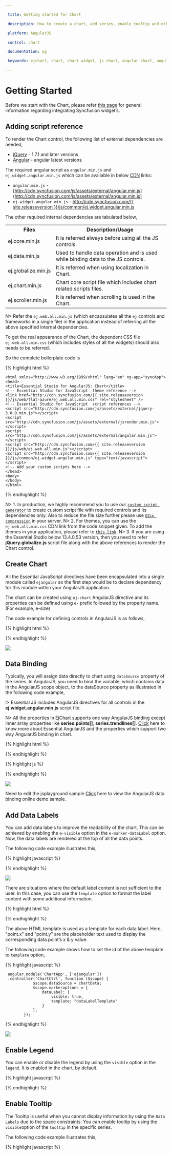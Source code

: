 ```yaml
---

 title: Getting started for Chart

 description: How to create a chart, add series, enable tooltip and other functionalities

 platform: AngularJS

 control: chart

 documentation: ug

 keywords: ejchart, chart, chart widget, js chart, angular chart, angularjs chart, angular 1.0 chart, angular 1 chart

---
```


# Getting Started

Before we start with the Chart, please refer [this page](http://help.syncfusion.com/js/angularjs)  for general information regarding integrating Syncfusion widget’s.


## Adding script reference


To render the Chart control, the following list of external dependencies are needed, 

* [jQuery](http://jquery.com) - 1.7.1 and later versions
* [Angular](https://angularjs.org/) - angular latest versions

The required angular script as `angular.min.js` and `ej.widget.angular.min.js` which can be available in below [CDN](/js/cdn) links:

* `angular.min.js` - [http://cdn.syncfusion.com/js/assets/external/angular.min.js](http://cdn.syncfusion.com/js/assets/external/angular.min.js)
* `ej.widget.angular.min.js` - [http://cdn.syncfusion.com/{{ site.releaseversion }}/js/common/ej.widget.angular.min.js](http://cdn.syncfusion.com/14.3.0.49/js/common/ej.widget.angular.min.js)

The other required internal dependencies are tabulated below,

<table>
   <tr>
      <th>
         <b>Files</b>
      </th>
      <th>
         <b>Description/Usage </b>
      </th>
   </tr>
   <tr>
      <td>
         ej.core.min.js
      </td>
      <td>
        It is referred always before using all the JS controls.
      </td>
   </tr>
   <tr>
      <td>
         ej.data.min.js
      </td>
      <td>
         Used to handle data operation and is used while binding data to the JS controls.
      </td>
   </tr>
   <tr>
      <td>
        ej.globalize.min.js
      </td>
      <td>
       It is referred when using localization in Chart.
      </td>
   </tr>
   <tr>
      <td>
        ej.chart.min.js
      </td>
      <td>
        Chart core script file which includes chart related scripts files.
      </td>
   </tr>
   <tr>
      <td>
         ej.scroller.min.js
      </td>
      <td>
         It is referred when scrolling is used in the Chart. 
      </td>
   </tr>
</table>

N> Refer the `ej.web.all.min.js` (which encapsulates all the `ej` controls and frameworks in a single file) in the application instead of referring all the above specified internal dependencies. 

To get the real appearance of the Chart, the dependent CSS file `ej.web.all.min.css` (which includes styles of all the widgets) should also needs to be referred.

So the complete boilerplate code is

{% highlight html %}

 <!DOCTYPE html>
    <html xmlns="http://www.w3.org/1999/xhtml" lang="en" ng-app="syncApp">
    <head>
    <title>Essential Studio for AngularJS: Chart</title>
    <!-- Essential Studio for JavaScript  theme reference -->
    <link href="http://cdn.syncfusion.com/{{ site.releaseversion }}/js/web/flat-azure/ej.web.all.min.css" rel="stylesheet" />
    <!-- Essential Studio for JavaScript  script references -->
    <script src="http://cdn.syncfusion.com/js/assets/external/jquery-3.0.0.min.js"></script>
    <script src="http://cdn.syncfusion.com/js/assets/external/jsrender.min.js"></script>
    <script src="http://cdn.syncfusion.com/js/assets/external/angular.min.js"></script>    
    <script src="http://cdn.syncfusion.com/{{ site.releaseversion }}/js/web/ej.web.all.min.js"></script>
    <script src="http://cdn.syncfusion.com/{{ site.releaseversion }}/js/common/ej.widget.angular.min.js" type="text/javascript"></script>
    <!-- Add your custom scripts here -->
    </head>
    <body>
    </body>
    </html>

{% endhighlight %}


N> 1. In production, we highly recommend you to use our [`custom script generator`](http://help.syncfusion.com/js/custom-script-generator) to create custom script file with required controls and its dependencies only. Also to reduce the file size further please use [`GZip compression`](https://developers.google.com/web/fundamentals/performance/optimizing-content-efficiency/optimize-encoding-and-transfer?hl=en) in your server.
N> 2. For themes, you can use the `ej.web.all.min.css` CDN link from the code snippet given. To add the themes in your application, please refer to [`this link`](http://help.syncfusion.com/js/theming-in-essential-javascript-components).
N> 3. If you are using the Essential Studio below 13.4.0.53 version, then you need to refer **jQuery.globalize.js** script file along with the above references to render the Chart control.

## Create Chart

All the Essential JavaScript directives have been encapsulated into a single module called `ejangular` so the first step would be to declare dependency for this module within your AngularJS application.

The chart can be created using `ej-chart` AngularJS directive and its properties can be defined using `e-` prefix followed by the property name.(For example, e-size)

The code example for defining controls in AngularJS is as follows,

{% highlight html %}

<html xmlns="http://www.w3.org/1999/xhtml" lang="en" ng-app="ChartApp">
    <head>
        <title>Essential Studio for AngularJS: Chart</title>
        <!--CSS and Script file References -->
    </head>
    <body ng-controller="ChartCtrl">
        <div id="container" ej-chart e-size-height="500px" e-size-width="800px">
        </div>
        <script>
                angular.module('ChartApp', ['ejangular'])
                .controller('ChartCtrl', function ($scope) {
                 });
        </script>
    </body>
</html>

{% endhighlight %}

![](Getting-Started_images/Getting-started-img1.png)

## Data Binding

Typically, you will assign data directly to chart using `dataSource` property of the series. In AngularJS, you need to bind the variable, which contains data in the AngularJS scope object, to the dataSource property as illustrated in the following code example,


I> Essential JS includes AngularJS directives for all controls in the **ej.widget.angular.min.js** script file. 

N> All the properties in EjChart supports one way AngularJS binding except inner array properties like **series.points[]**, **series.trendlines[]**. [Click](http://help.syncfusion.com/js/angularjs) here to know more about Essential AngularJS and the properties which support two way AngularJS binding in chart.  

{% highlight html %}

<html xmlns="http://www.w3.org/1999/xhtml" lang="en" ng-app="ChartApp">
    <head>
        <title>Essential Studio for AngularJS: Chart</title>
        <!--CSS and Script file References -->
    </head>
    <body ng-controller="ChartCtrl">
        <div id="container" ej-chart>
         <e-series>
            <e-series e-datasource=dataSource e-xname="month" e-yname="sales">
            </e-series>
        </e-series>
    </div>          
    </body>
</html>

{% endhighlight %}

{% highlight js %}

<script>
        var chartData = [   { month: 'Jan', sales: 35 },
                            { month: 'Feb', sales: 28 },
                            { month: 'Mar', sales: 34 },
                            { month: 'Apr', sales: 32 },
                            { month: 'May', sales: 40 },
                            { month: 'Jun', sales: 32 },
                            { month: 'Jul', sales: 35 },
                            { month: 'Aug', sales: 55 },
                            { month: 'Sep', sales: 38 },
                            { month: 'Oct', sales: 30 },
                            { month: 'Nov', sales: 25 },
                            { month: 'Dec', sales: 32 }
                        ];
        angular.module('ChartApp', ['ejangular'])
        .controller('ChartCtrl', function ($scope) {
                $scope.dataSource = chartData;
        });
    </script>

{% endhighlight %}

![](Getting-Started_images/Getting-started-img2.png)

Need to edit the jsplayground sample
[Click](http://js.syncfusion.com/demos/web/#!/azure/angularsupport/chart) here to view the AngularJS data binding online demo sample.	


## Add Data Labels

You can add data labels to improve the readability of the chart. This can be achieved by enabling the `e-visible` option in the `e-marker-dataLabel` option. Now, the data labels are rendered at the top of all the data points.

The following code example illustrates this,

{% highlight javascript %}
     <div id="container" ej-chart>
        <e-series>
            <e-series  e-marker-visible="true"
            e-marker-datalabel-visible="true">
            </e-series>
        </e-series>
    </div>
    <script>
        angular.module('ChartApp', ['ejangular'])
        .controller('ChartCtrl', function ($scope) {
               });
    </script>


{% endhighlight %}

![](Getting-Started_images/Getting-Started_img3.png)


There are situations where the default label content is not sufficient to the user. In this case, you can use the `template` option to format the label content with some additional information.

{% highlight html %}

<!DOCTYPE html>
<html>
<body>
  <div id="dataLabelTemplate" style="display:none; padding:3px;background-color:#F08080; opacity:0.8;">
  <div id="point">#point.x#:$#point.y#K</div>
   </div>
</body>
</html>


{% endhighlight %}

The above HTML template is used as a template for each data label. Here, "point.x" and "point.y" are the placeholder text used to display the corresponding data point’s x & y value.

The following code example shows how to set the id of the above template to `template` option,

{% highlight javascript %}

     angular.module('ChartApp', ['ejangular'])
     .controller('ChartCtrl', function ($scope) {
                $scope.dataSource = chartData;
                $scope.markeroptions = {
                    dataLabel: {
                        visible: true,
                        template: "dataLabelTemplate"
                    }
                };
            });


{% endhighlight %}

![](Getting-Started_images/Getting-Started_img4.png)

## Enable Legend

You can enable or disable the legend by using the `visible` option in the `legend`. It is enabled in the chart, by default.

{% highlight javascript %}

   <div id="container" e-legend-visible="true">
   </div>


{% endhighlight %}

## Enable Tooltip

The Tooltip is useful when you cannot display information by using the `Data Labels` due to the space constraints. You can enable tooltip by using the `visible`option of the `tooltip` in the specific series.

The following code example illustrates this,

{% highlight javascript %}
    <div id="Template" style="display:none; padding:3px;background-color:red; opacity:0.6;">
    <div id="point">#point.x#:$#point.y#K</div>
    </div>
    <div id="container" ej-chart>
        <e-series>
            <e-series e-tooltip-visible="true" e-tooltip-template="Template" >
            </e-series>
        </e-series>
    </div>
    <script>
            angular.module('ChartApp', ['ejangular'])
            .controller('ChartCtrl', function ($scope) {
               //...
               });

{% endhighlight %}

![](Getting-Started_images/Getting-Started_img5.png)

## Add Chart Title

You need to add a title to the chart to provide quick information to the user about the data being plotted in the chart. You can add it by using the `text`
 option of the `title`.

{% highlight javascript %}
    <div id="container" ej-chart e-title-text="Sales Analysis">      
    </div>
 <script>
            angular.module('ChartApp', ['ejangular'])
            .controller('ChartCtrl', function ($scope) {
              });
 </script>

{% endhighlight %}

![](Getting-Started_images/Getting-Started_img6.png)